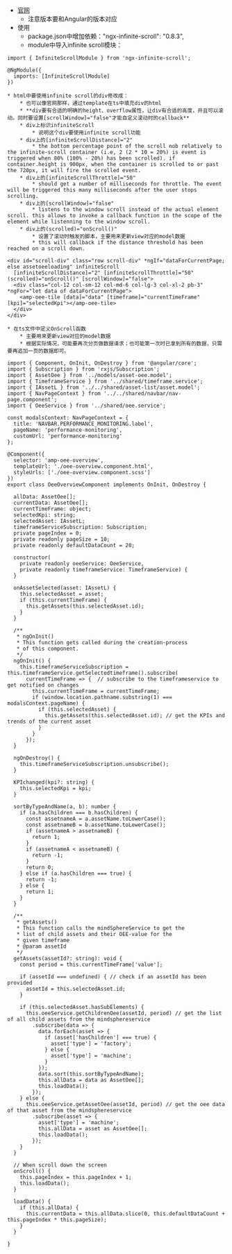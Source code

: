 * [官网](https://www.npmjs.com/package/ngx-infinite-scroll)
    * 注意版本要和Angular的版本对应
* 使用
    * package.json中增加依赖："ngx-infinite-scroll": "0.8.3",
    * module中导入infinite scroll模块：

```
import { InfiniteScrollModule } from 'ngx-infinite-scroll';

@NgModule({
  imports: [InfiniteScrollModule]
})
```

    * html中要使用infinite scroll的div修改成：
        * 也可以像官网那样，通过template在ts中填充div的html
        * **div要有合适的明确的height、overflow属性，让div有合适的高度，并且可以滚动。同时要设置[scrollWindow]="false"才能自定义滚动时的callback**
        * div上标识infiniteScroll
            * 说明这个div要使用infinite scroll功能
        * div上的[infiniteScrollDistance]="2"
            * the bottom percentage point of the scroll nob relatively to the infinite-scroll container (i.e, 2 (2 * 10 = 20%) is event is triggered when 80% (100% - 20%) has been scrolled). if container.height is 900px, when the container is scrolled to or past the 720px, it will fire the scrolled event.
        * div上的[infiniteScrollThrottle]="50"
            * should get a number of milliseconds for throttle. The event will be triggered this many milliseconds after the user stops scrolling.
        * div上的[scrollWindow]="false"
            * listens to the window scroll instead of the actual element scroll. this allows to invoke a callback function in the scope of the element while listenning to the window scroll.
        * div上的(scrolled)="onScroll()"
            * 设置了滚动时触发的脚本，主要用来更新view对应的model数据
            * this will callback if the distance threshold has been reached on a scroll down.

```
<div id="scroll-div" class="row scroll-div" *ngIf="dataForCurrentPage; else assetoeeloading" infiniteScroll
  [infiniteScrollDistance]="2" [infiniteScrollThrottle]="50" (scrolled)="onScroll()" [scrollWindow]="false">
  <div class="col-12 col-sm-12 col-md-6 col-lg-3 col-xl-2 pb-3" *ngFor="let data of dataForCurrentPage">
    <amp-oee-tile [data]="data" [timeframe]="currentTimeFrame" [kpi]="selectedKpi"></amp-oee-tile>
  </div>
</div>
```

    * 在ts文件中定义OnScroll函数
        * 主要用来更新view对应的model数据
        * 根据实际情况，可能要再次分页做数据请求；也可能第一次时已拿到所有的数据，只需要再追加一页的数据即可。

```
import { Component, OnInit, OnDestroy } from '@angular/core';
import { Subscription } from 'rxjs/Subscription';
import { AssetOee } from '../models/asset-oee.model';
import { TimeframeService } from '../shared/timeframe.service';
import { IAssetL } from '../../shared/asset-list/asset.model';
import { NavPageContext } from '../../shared/navbar/nav-page.component';
import { OeeService } from '../shared/oee.service';

const modalsContext: NavPageContext = {
  title: 'NAVBAR.PERFORMANCE_MONITORING.label',
  pageName: 'performance-monitoring',
  customUrl: 'performance-monitoring'
};

@Component({
  selector: 'amp-oee-overview',
  templateUrl: './oee-overview.component.html',
  styleUrls: ['./oee-overview.component.scss']
})
export class OeeOverviewComponent implements OnInit, OnDestroy {

  allData: AssetOee[];
  currentData: AssetOee[];
  currentTimeFrame: object;
  selectedKpi: string;
  selectedAsset: IAssetL;
  timeframeServiceSubscription: Subscription;
  private pageIndex = 0;
  private readonly pageSize = 10;
  private readonly defaultDataCount = 20;

  constructor(
    private readonly oeeService: OeeService,
    private readonly timeframeService: TimeframeService) {
  }

  onAssetSelected(asset: IAssetL) {
    this.selectedAsset = asset;
    if (this.currentTimeFrame) {
      this.getAssets(this.selectedAsset.id);
    }
  }

  /**
   * ngOnInit()
   * This function gets called during the creation-process
   * of this component.
   */
  ngOnInit() {
    this.timeframeServiceSubscription = this.timeframeService.getSelectedtimeframe().subscribe(
      currentTimeFrame => {  // subscribe to the timeframeservice to get notified on changes
        this.currentTimeFrame = currentTimeFrame;
        if (window.location.pathname.substring(1) === modalsContext.pageName) {
          if (this.selectedAsset) {
            this.getAssets(this.selectedAsset.id); // get the KPIs and trends of the current asset
          }
        }
      });
  }

  ngOnDestroy() {
    this.timeframeServiceSubscription.unsubscribe();
  }

  KPIchanged(kpi?: string) {
    this.selectedKpi = kpi;
  }

  sortByTypeAndName(a, b): number {
    if (a.hasChildren === b.hasChildren) {
      const assetnameA = a.assetName.toLowerCase();
      const assetnameB = b.assetName.toLowerCase();
      if (assetnameA > assetnameB) {
        return 1;
      }
      if (assetnameA < assetnameB) {
        return -1;
      }
      return 0;
    } else if (a.hasChildren === true) {
      return -1;
    } else {
      return 1;
    }
  }

  /**
   * getAssets()
   * This function calls the mindSphereService to get the
   * list of child assets and their OEE-value for the
   * given timeframe
   * @param assetId
   */
  getAssets(assetId?: string): void {
    const period = this.currentTimeFrame['value'];

    if (assetId === undefined) { // check if an assetId has been provided
      assetId = this.selectedAsset.id;
    }

    if (this.selectedAsset.hasSubElements) {
      this.oeeService.getChildrenOee(assetId, period) // get the list of all child assets from the mindsphereservice
        .subscribe(data => {
          data.forEach(asset => {
            if (asset['hasChildren'] === true) {
              asset['type'] = 'factory';
            } else {
              asset['type'] = 'machine';
            }
          });
          data.sort(this.sortByTypeAndName);
          this.allData = data as AssetOee[];
          this.loadData();
        });
    } else {
      this.oeeService.getAssetOee(assetId, period) // get the oee data of that asset from the mindsphereservice
        .subscribe(asset => {
          asset['type'] = 'machine';
          this.allData = asset as AssetOee[];
          this.loadData();
        });
    }
  }

  // When scroll down the screen
  onScroll() {
    this.pageIndex = this.pageIndex + 1;
    this.loadData();
  }

  loadData() {
    if (this.allData) {
      this.currentData = this.allData.slice(0, this.defaultDataCount + this.pageIndex * this.pageSize);
    }
  }

}
```